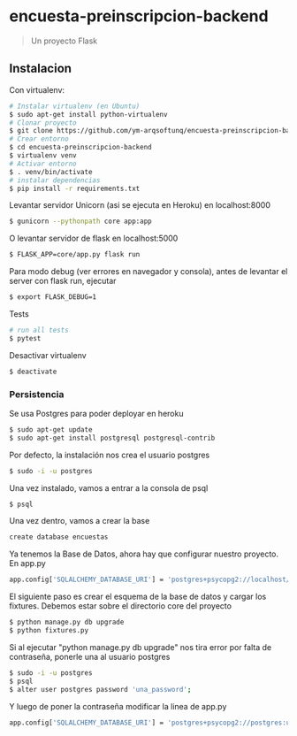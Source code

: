 # encuesta-preinscripcion-backend

> Un proyecto Flask

## Instalacion
Con virtualenv:

``` bash
# Instalar virtualenv (en Ubuntu)
$ sudo apt-get install python-virtualenv
# Clonar proyecto
$ git clone https://github.com/ym-arqsoftunq/encuesta-preinscripcion-backend.git
# Crear entorno
$ cd encuesta-preinscripcion-backend
$ virtualenv venv
# Activar entorno
$ . venv/bin/activate
# instalar dependencias
$ pip install -r requirements.txt
```

Levantar servidor Unicorn (asi se ejecuta en Heroku) en localhost:8000
``` bash
$ gunicorn --pythonpath core app:app

```

O levantar servidor de flask en localhost:5000
``` bash
$ FLASK_APP=core/app.py flask run

```
Para modo debug (ver errores en navegador y consola), antes de levantar el server con flask run, ejecutar
``` bash
$ export FLASK_DEBUG=1
```

Tests

``` bash
# run all tests
$ pytest
```

Desactivar virtualenv

``` bash
$ deactivate
```

### Persistencia
Se usa Postgres para poder deployar en heroku

``` bash
$ sudo apt-get update
$ sudo apt-get install postgresql postgresql-contrib
```

Por defecto, la instalación nos crea el usuario postgres
``` bash
$ sudo -i -u postgres
```

Una vez instalado, vamos a entrar a la consola de psql
``` bash
$ psql
```

Una vez dentro, vamos a crear la base
``` bash
create database encuestas
```

Ya tenemos la Base de Datos, ahora hay que configurar nuestro proyecto.
En app.py
``` bash
app.config['SQLALCHEMY_DATABASE_URI'] = 'postgres+psycopg2://localhost/encuestas'
```

El siguiente paso es crear el esquema de la base de datos y cargar los fixtures.
Debemos estar sobre el directorio core del proyecto
``` bash
$ python manage.py db upgrade
$ python fixtures.py
```

Si al ejecutar "python manage.py db upgrade" nos tira error por falta de contraseña, ponerle una al usuario postgres
``` bash
$ sudo -i -u postgres
$ psql
$ alter user postgres password 'una_password';
```
Y luego de poner la contraseña modificar la linea de app.py
``` bash
app.config['SQLALCHEMY_DATABASE_URI'] = 'postgres+psycopg2://postgres:una_password@localhost:5432/encuestas'
```